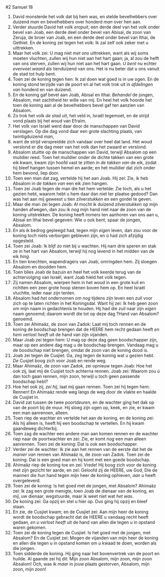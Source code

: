 #2 Samuel 18
1. David monsterde het volk dat bij hem was, en stelde bevelhebbers over duizend *man* en bevelhebbers over honderd *man* over hen aan.
2. Verder stuurde David het volk *eropuit*, een derde deel van het volk onder bevel van Joab, een derde deel onder bevel van Abisaï, de zoon van Zeruja, de broer van Joab, en een derde deel onder bevel van Ithai, de Gethiet. En de koning zei tegen het volk: Ik zal zelf ook zeker met u uittrekken.
3. Maar het volk zei: U mag niet *met ons* uittrekken, want als wij soms moeten vluchten, zullen wij hun niet aan het hart gaan; ja, al zou de helft van ons sterven, zullen wij hun niet aan het hart gaan. *U bent* nu echter *evenveel waard* als tienduizend van ons. Het is nu beter dat u ons vanuit de stad tot hulp bent.
4. Toen zei de koning tegen hen: Ik zal doen wat goed is in uw ogen. En de koning stond terzijde van de poort en al het volk trok uit in *afdelingen van* honderd en van duizend.
5. En de koning gaf bevel aan Joab, Abisaï en Ithai: *Behandel* de jongen, Absalom, met zachtheid ter wille van mij. En heel het volk hoorde het toen de koning aan al de bevelhebbers bevel gaf ten aanzien van Absalom.
6. Zo trok het volk *de stad* uit, het veld in, Israël tegemoet, en de strijd vond plaats bij het woud van Efraïm.
7. Het volk van Israël werd daar door de manschappen van David verslagen. Op die dag vond daar een grote slachting plaats, van twintigduizend *man*,
8. want de strijd verspreidde zich vandaar over heel dat land. Het woud verslond er die dag meer van het volk dan het zwaard er verslond.
9. Absalom stuitte op de manschappen van David, terwijl Absalom op een muildier reed. Toen het muildier onder de dichte takken van een grote eik kwam, kwam zijn hoofd vast te zitten in *de takken van* de eik, zodat hij bleef hangen tussen hemel en aarde; en het muildier dat zich onder hem bevond, liep door.
10. Toen een man dat zag, vertelde hij het aan Joab. Hij zei: Zie, ik heb Absalom in *de takken van* een eik zien hangen.
11. Toen zei Joab tegen de man die het hem vertelde: Zie toch, als u het gezien hebt, waarom hebt u hem daar dan niet ter plaatse gedood? Dan was het aan mij geweest u tien zilver*stukken* en een gordel te geven.
12. Maar die man zei tegen Joab: Al mocht ik duizend zilver*stukken* op mijn handen afwegen, dan zou ik *nog* mijn hand niet naar de zoon van de koning uitstrekken. De koning heeft immers ten aanhoren van ons aan u, Abisaï en Ithai bevel gegeven: Wie u ook bent, spaar de jongen, Absalom.
13. *En* als ik bedrog gepleegd had, tegen mijn *eigen* leven, dan zou voor de koning *toch* niets verborgen gebleven zijn, en ú had zich afzijdig opgesteld.
14. Toen zei Joab: Ik blijf zo niet bij u wachten. Hij nam drie speren en stak ze in het hart van Absalom, terwijl hij nog levend in het midden van de eik *hing*.
15. En tien knechten, wapendragers van Joab, omringden hem. Zij sloegen Absalom en doodden hem.
16. Toen blies Joab de bazuin en heel het volk keerde terug van de achtervolging van Israël, want Joab hield het volk tegen.
17. Zij namen Absalom, wierpen hem in het woud in een grote kuil en richtten een zeer grote hoop stenen boven hem op. En heel Israël vluchtte, ieder naar zijn tenten.
18. Absalom had *het* ondernomen om *nog* tijdens zijn leven een zuil voor zich op te laten richten in het Koningsdal. Want hij zei: Ik heb geen zoon om mijn naam in gedachtenis te houden. Hij had die zuil naar zijn *eigen* naam genoemd; daarom wordt die tot op deze dag ?Hand van Absalom? genoemd.
19. Toen zei Ahimaäz, de zoon van Zadok: Laat mij toch rennen en de koning de boodschap brengen dat de HEERE hem recht gedaan heeft *en hem verlost heeft* uit de hand van zijn vijanden.
20. Maar Joab zei tegen hem: U mag op deze dag geen boodschapper zijn, maar op een andere dag mag u de boodschap brengen. Vandaag mag u de boodschap niet brengen, omdat de zoon van de koning dood is.
21. Joab zei tegen de Cusjiet: Ga, zeg tegen de koning wat u gezien hebt. *De* Cusjiet boog zich voor Joab en rende weg.
22. Maar Ahimaäz, de zoon van Zadok, zei opnieuw tegen Joab: Hoe het ook zij, laat mij de Cusjiet toch achterna rennen. Joab zei: Waarom zou ú dan toch gaan rennen, mijn zoon, terwijl u toch geen passende boodschap hebt?
23. Hoe het ook zij, *zei hij*, laat mij gaan rennen. Toen zei hij tegen hem: Rennen! En Ahimaäz rende weg langs de weg door de vlakte en haalde de Cusjiet in.
24. David zat tussen de twee poort*deuren*, en de wachter ging het dak op van de poort bij de muur. Hij sloeg zijn ogen op, keek, en zie, er kwam een man aanrennen, alleen.
25. Toen riep de wachter en vertelde het aan de koning, en de koning zei: Als hij alleen is, heeft hij een boodschap te vertellen. En hij kwam gaandeweg dichterbij.
26. Toen zag de wachter een andere man aan komen rennen en de wachter riep naar de poortwachter en zei: Zie, er komt *nog* een man alleen aanrennen. Toen zei de koning: Dat is ook een boodschapper.
27. Verder zei de wachter: Ik zie aan het rennen van de eerste dat het de *manier van* rennen van Ahimaäz is, de zoon van Zadok. Toen zei de koning: Dat is een goed man en hij komt met een goede boodschap.
28. Ahimaäz riep de koning toe en zei: Vrede! Hij boog zich voor de koning met zijn gezicht ter aarde, en zei: Geloofd zij de HEERE, uw God, Die de mannen die hun hand tegen mijn heer de koning ophieven, *aan u* heeft overgeleverd.
29. Toen zei de koning: Is het goed met de jongen, met Absalom? Ahimaäz zei: Ik zag een grote menigte, toen Joab de dienaar van de koning, en *mij*, uw dienaar, wegstuurde, maar ik weet niet wat *het was*.
30. De koning zei: Ga opzij en stel u hier op. Dus ging hij opzij en bleef staan.
31. En zie, de Cusjiet kwam; en de Cusjiet zei: Aan mijn heer de koning wordt de boodschap gebracht dat de HEERE u vandaag recht heeft gedaan, *en u verlost heeft* uit de hand van allen die tegen u in opstand waren gekomen.
32. Toen zei de koning tegen de Cusjiet: Is het goed met de jongen, met Absalom? En de Cusjiet zei: Mogen de vijanden van mijn heer de koning en allen die tegen u in opstand komen om *u* kwaad te doen, worden als die jongen.
33. Toen sidderde de koning. Hij ging naar het bovenvertrek van de poort en huilde. Al gaande zei hij dit: Mijn zoon Absalom, mijn zoon, mijn zoon Absalom! Och, was ík *maar* in jouw plaats gestorven, Absalom, mijn zoon, mijn zoon!
